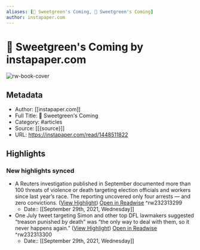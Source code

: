 ```yaml
---
aliases: [🥗 Sweetgreen's Coming, 🥗 Sweetgreen's Coming]
author: instapaper.com
---
```

# 🥗 Sweetgreen's Coming by instapaper.com

![rw-book-cover](https://readwise-assets.s3.amazonaws.com/static/images/article2.74d541386bbf.png)

## Metadata
- Author: [[instapaper.com]]
- Full Title: 🥗 Sweetgreen's Coming
- Category: #articles
- Source: [[{source}]]
- URL: https://instapaper.com/read/1448511822

## Highlights
### New highlights synced
- A Reuters investigation published in September documented more than 100 threats of violence or death targeting election officials and workers since last year’s race. The reporting uncovered only four arrests — and zero convictions. ([View Highlight](https://instapaper.com/read/1448511822/17588474)) [Open in Readwise](https://readwise.io/open/232313299) ^rw232313299
    - Date:: [[September 29th, 2021, Wednesday]]
- One July tweet targeting Simon and other top DFL lawmakers suggested “treason punished by death” was “the only way to deal with them, so it never happens again.” ([View Highlight](https://instapaper.com/read/1448511822/17588486)) [Open in Readwise](https://readwise.io/open/232313300) ^rw232313300
    - Date:: [[September 29th, 2021, Wednesday]]
